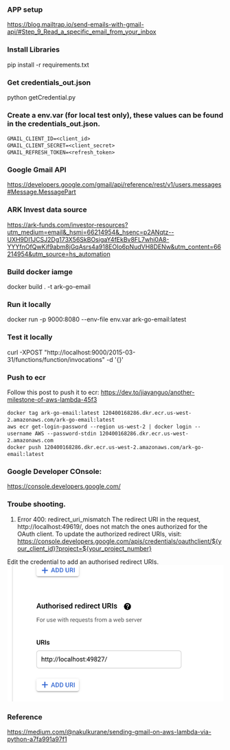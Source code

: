 ### APP setup
https://blog.mailtrap.io/send-emails-with-gmail-api/#Step_9_Read_a_specific_email_from_your_inbox

### Install Libraries
pip install -r requirements.txt

### Get credentials_out.json
python getCredential.py

### Create a env.var (for local test only), these values can be found in the credentials_out.json.
```
GMAIL_CLIENT_ID=<client_id>
GMAIL_CLIENT_SECRET=<client_secret>
GMAIL_REFRESH_TOKEN=<refresh_token>
```

### Google Gmail API
https://developers.google.com/gmail/api/reference/rest/v1/users.messages#Message.MessagePart

### ARK Invest data source
https://ark-funds.com/investor-resources?utm_medium=email&_hsmi=66214954&_hsenc=p2ANqtz--UXH9DI1JCSJ2Dg173X56SkBOsigaY4fEkBv8FL7whi0A8-YYYfnOfQwKif9abm8jGqAsrs4a918EOIo6pNudVH8DENw&utm_content=66214954&utm_source=hs_automation

### Build docker iamge
docker build . -t ark-go-email

### Run it locally
docker run -p 9000:8080  --env-file env.var ark-go-email:latest

### Test it locally
curl -XPOST "http://localhost:9000/2015-03-31/functions/function/invocations" -d '{}'

### Push to ecr
Follow this post to push it to ecr: https://dev.to/jiayanguo/another-milestone-of-aws-lambda-45f3
```
docker tag ark-go-email:latest 120400168286.dkr.ecr.us-west-2.amazonaws.com/ark-go-email:latest
aws ecr get-login-password --region us-west-2 | docker login --username AWS --password-stdin 120400168286.dkr.ecr.us-west-2.amazonaws.com
docker push 120400168286.dkr.ecr.us-west-2.amazonaws.com/ark-go-email:latest
```

### Google Developer COnsole:
https://console.developers.google.com/

### Troube shooting.
1. Error 400: redirect_uri_mismatch
The redirect URI in the request, http://localhost:49619/, does not match the ones authorized for the OAuth client. To update the authorized redirect URIs, visit: https://console.developers.google.com/apis/credentials/oauthclient/${your_client_id}?project=${your_project_number}

Edit the credential to add an authorised redirect URIs.
![add redirect URI](image/redirect-url-issue.png)

### Reference
https://medium.com/@nakulkurane/sending-gmail-on-aws-lambda-via-python-a7fa991a97f1